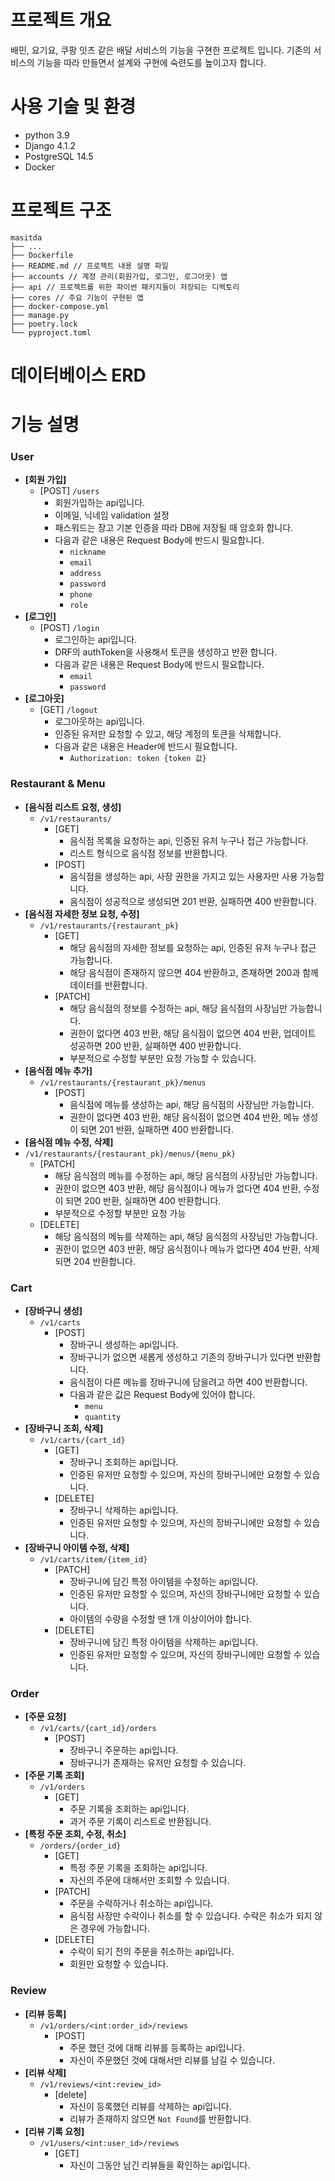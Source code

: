 # 프로젝트 개요
배민, 요기요, 쿠팡 잇츠 같은 배달 서비스의 기능을 구현한 프로젝트 입니다.
기존의 서비스의 기능을 따라 만들면서 설계와 구현에 숙련도를 높이고자 합니다.

# 사용 기술 및 환경
- python 3.9
- Django 4.1.2
- PostgreSQL 14.5
- Docker

# 프로젝트 구조
```text
masitda
├── ...
├── Dockerfile
├── README.md // 프로젝트 내용 설명 파일
├── accounts // 계정 관리(회원가입, 로그인, 로그아웃) 앱
├── api // 프로젝트를 위한 파이썬 패키지들이 저장되는 디렉토리
├── cores // 주요 기능이 구현된 앱
├── docker-compose.yml
├── manage.py 
├── poetry.lock
└── pyproject.toml
```

# 데이터베이스 ERD


# 기능 설명
### User
- **[회원 가입]**
  - [POST] `/users`
    - 회원가입하는 api입니다.
    - 이메일, 닉네임 validation 설정
    - 패스워드는 장고 기본 인증을 따라 DB에 저장될 때 암호화 합니다.
    - 다음과 같은 내용은 Request Body에 반드시 필요합니다.
      - `nickname`
      - `email`
      - `address`
      - `password`
      - `phone`
      - `role`
- **[로그인]**
  - [POST] `/login`
    - 로그인하는 api입니다.
    - DRF의 authToken을 사용해서 토큰을 생성하고 반환 합니다.
    - 다음과 같은 내용은 Request Body에 반드시 필요합니다.
      - `email`
      - `password`
- **[로그아웃]**
  - [GET] `/logout`
    - 로그아웃하는 api입니다.
    - 인증된 유저만 요청할 수 있고, 해당 계정의 토큰을 삭제합니다.
    - 다음과 같은 내용은 Header에 반드시 필요합니다.
      - `Authorization: token {token 값}`

### Restaurant & Menu
- **[음식점 리스트 요청, 생성]**
  - `/v1/restaurants/`
    - [GET]
      - 음식점 목록을 요청하는 api, 인증된 유저 누구나 접근 가능합니다.
      - 리스트 형식으로 음식점 정보를 반환합니다.
    - [POST]
      - 음식점을 생성하는 api, 사장 권한을 가지고 있는 사용자만 사용 가능합니다.
      - 음식점이 성공적으로 생성되면 201 반환, 실패하면 400 반환합니다.
- **[음식점 자세한 정보 요청, 수정]**
  - `/v1/restaurants/{restaurant_pk}`
    - [GET]
      - 해당 음식점의 자세한 정보를 요청하는 api, 인증된 유저 누구나 접근 가능합니다.
      - 해당 음식점이 존재하지 않으면 404 반환하고, 존재하면 200과 함께 데이터를 반환합니다.
    - [PATCH]
      - 해당 음식점의 정보를 수정하는  api, 해당 음식점의 사장님만 가능합니다.
      - 권한이 없다면 403 반환, 해당 음식점이 없으면 404 반환, 업데이트 성공하면 200 반환, 실패하면 400 반환합니다.
      - 부분적으로 수정할 부분만 요청 가능할 수 있습니다.
- **[음식점 메뉴 추가]**
  - `/v1/restaurants/{restaurant_pk}/menus`
    - [POST]
      - 음식점에 메뉴를 생성하는 api, 해당 음식점의 사장님만 가능합니다.
      - 권한이 없다면 403 반환, 해당 음식점이 없으면 404 반환, 메뉴 생성이 되면 201 반환, 실패하면 400 반환합니다.
- **[음식점 메뉴 수정, 삭제]**
- `/v1/restaurants/{restaurant_pk}/menus/{menu_pk}`
  - [PATCH]
    - 해당 음식점의 메뉴를 수정하는 api, 해당 음식점의 사장님만 가능합니다.
    - 권한이 없으면 403 반환, 해당 음식점이나 메뉴가 없다면 404 반환, 수정이 되면 200 반환, 실패하면 400 반환합니다.
    - 부분적으로 수정할 부분만  요청 가능
  - [DELETE]
    - 해당 음식점의 메뉴를 삭제하는 api, 해당 음식점의 사장님만 가능합니다.
    - 권한이 없으면 403 반환, 해당 음식점이나 메뉴가 없다면 404 반환, 삭제되면 204 반환합니다.

### Cart
- **[장바구니 생성]**
  - `/v1/carts`
    - [POST]
      - 장바구니 생성하는 api입니다.
      - 장바구니가 없으면 새롭게 생성하고 기존의 장바구니가 있다면 반환합니다.
      - 음식점이 다른 메뉴를 장바구니에 담을려고 하면 400 반환합니다.
      - 다음과 같은 값은 Request Body에 있어야 합니다.
        - `menu`
        - `quantity`
- **[장바구니 조회, 삭제]**
  - `/v1/carts/{cart_id}`
    - [GET]
      - 장바구니 조회하는 api입니다.
      - 인증된 유저만 요청할 수 있으며, 자신의 장바구니에만 요청할 수 있습니다.
    - [DELETE]
      - 장바구니 삭제하는 api입니다.
      - 인증된 유저만 요청할 수 있으며, 자신의 장바구니에만 요청할 수 있습니다.
- **[장바구니 아이템 수정, 삭제]**
  - `/v1/carts/item/{item_id}`
    - [PATCH]
      - 장바구니에 담긴 특정 아이템을 수정하는 api입니다.
      - 인증된 유저만 요청할 수 있으며, 자신의 장바구니에만 요청할 수 있습니다.
      - 아이템의 수량을 수정할 땐 1개 이상이어야 합니다.
    - [DELETE]
      - 장바구니에 담긴 특정 아이템을 삭제하는 api입니다.
      - 인증된 유저만 요청할 수 있으며, 자신의 장바구니에만 요청할 수 있습니다.

### Order
- **[주문 요청]**
  - `/v1/carts/{cart_id}/orders`
    - [POST]
      - 장바구니 주문하는 api입니다.
      - 장바구니가 존재하는 유저만 요청할 수 있습니다.
- **[주문 기록 조회]**
  - `/v1/orders`
    - [GET]
      - 주문 기록을 조회하는 api입니다.
      - 과거 주문 기록이 리스트로 반환됩니다.
- **[특정 주문 조회, 수정, 취소]**
  - `/orders/{order_id}`
    - [GET]
      - 특정 주문 기록을 조회하는 api입니다.
      - 자신의 주문에 대해서만 조회할 수 있습니다.
    - [PATCH]
      - 주문을 수락하거나 취소하는 api입니다.
      - 음식점 사장만 수락이나 취소를 할 수 있습니다. 수락은 취소가 되지 않은 경우에 가능합니다.
    - [DELETE]
      - 수락이 되기 전의 주문을 취소하는 api입니다.
      - 회원만 요청할 수 있습니다.

### Review
- **[리뷰 등록]**
  - `/v1/orders/<int:order_id>/reviews`
    - [POST]
      - 주문 했던 것에 대해 리뷰를 등록하는 api입니다.
      - 자신이 주문했던 것에 대해서만 리뷰를 남길 수 있습니다.
- **[리뷰 삭제]**
  - `/v1/reviews/<int:review_id>`
    - [delete]
      - 자신이 등록했던 리뷰를 삭제하는 api입니다.
      - 리뷰가 존재하지 않으면 `Not Found`를 반환합니다.
- **[리뷰 기록 요청]**
  - `/v1/users/<int:user_id>/reviews`
    - [GET]
      - 자신이 그동안 남긴 리뷰들을 확인하는 api입니다.